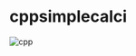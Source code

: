 # cppsimplecalci

![cpp](https://user-images.githubusercontent.com/114981861/234532096-ff27f261-f525-424e-a558-29e656f6dbfb.png)
